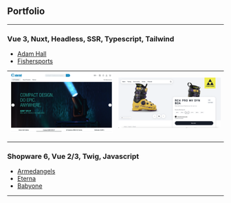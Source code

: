 ## Portfolio

---

### Vue 3, Nuxt, Headless, SSR, Typescript, Tailwind

- [Adam Hall](/portfolio/projects/adamhall)
- [Fishersports](/portfolio/projects/fishersports)

| <img src="images/adamhall/home.png"/>        | <img src="images/fishersports/home.png"/>     |
|--------------------------------------------------|-------------------------------------------|

---

### Shopware 6, Vue 2/3, Twig, Javascript

- [Armedangels](/portfolio/projects/armedangels)
- [Eterna](/portfolio/projects/eterna)
- [Babyone](/portfolio/projects/babyone)

---
